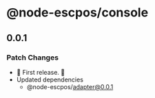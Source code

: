 # @node-escpos/console

## 0.0.1

### Patch Changes

- 🌴 First release. 🌴
- Updated dependencies
  - @node-escpos/adapter@0.0.1
